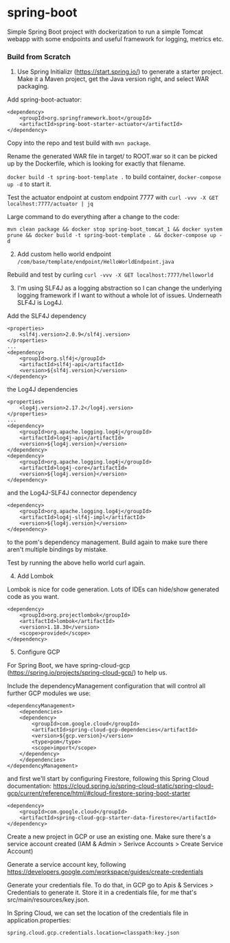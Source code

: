 # spring-boot

Simple Spring Boot project with dockerization to run a simple Tomcat webapp with some endpoints and useful framework for logging, metrics etc.

### Build from Scratch

1. Use Spring Initializr (https://start.spring.io/) to generate a starter project. Make it a Maven project, get the Java version right, and select WAR packaging.

Add spring-boot-actuator:

```
<dependency>
	<groupId>org.springframework.boot</groupId>
	<artifactId>spring-boot-starter-actuator</artifactId>
</dependency>
```

Copy into the repo and test build with `mvn package`.

Rename the generated WAR file in target/ to ROOT.war so it can be picked up by the Dockerfile, which is looking for exactly that filename.

`docker build -t spring-boot-template .` to build container, `docker-compose up -d` to start it. 

Test the actuator endpoint at custom endpoint 7777 with `curl -vvv -X GET localhost:7777/actuator | jq` 

Large command to do everything after a change to the code:

`mvn clean package && docker stop spring-boot_tomcat_1 && docker system prune && docker build -t spring-boot-template . && docker-compose up -d`

2. Add custom hello world endpoint `/com/base/template/endpoint/HelloWorldEndpoint.java`

Rebuild and test by curling `curl -vvv -X GET localhost:7777/helloworld`

3. I'm using SLF4J as a logging abstraction so I can change the underlying logging framework if I want to without a whole lot of issues. Underneath SLF4J is Log4J. 

Add the SLF4J dependency
```
<properties>
    <slf4j.version>2.0.9</slf4j.version>
</properties>
...
<dependency>
    <groupId>org.slf4j</groupId>
    <artifactId>slf4j-api</artifactId>
    <version>${slf4j.version}</version>
</dependency>
```
the Log4J dependencies
```
<properties>
    <log4j.version>2.17.2</log4j.version>
</properties>
...
<dependency>
    <groupId>org.apache.logging.log4j</groupId>
    <artifactId>log4j-api</artifactId>
    <version>${log4j.version}</version>
</dependency>
<dependency>
    <groupId>org.apache.logging.log4j</groupId>
    <artifactId>log4j-core</artifactId>
    <version>${log4j.version}</version>
</dependency>
```
and the Log4J-SLF4J connector dependency
```
<dependency>
    <groupId>org.apache.logging.log4j</groupId>
    <artifactId>log4j-slf4j-impl</artifactId>
    <version>${log4j.version}</version>
</dependency>
```
to the pom's dependency management. Build again to make sure there aren't multiple bindings by mistake. 

Test by running the above hello world curl again. 

4. Add Lombok

Lombok is nice for code generation. Lots of IDEs can hide/show generated code as you want.

```
<dependency>
    <groupId>org.projectlombok</groupId>
    <artifactId>lombok</artifactId>
    <version>1.18.30</version>
    <scope>provided</scope>
</dependency>

```

5. Configure GCP

For Spring Boot, we have spring-cloud-gcp (https://spring.io/projects/spring-cloud-gcp/) to help us.

Include the dependencyManagement configuration that will control all further GCP modules we use:
```
<dependencyManagement>
    <dependencies>
    <dependency>
        <groupId>com.google.cloud</groupId>
        <artifactId>spring-cloud-gcp-dependencies</artifactId>
        <version>${gcp.version}</version>
        <type>pom</type>
        <scope>import</scope>
    </dependency>
    </dependencies>
</dependencyManagement>
```
and first we'll start by configuring Firestore, following this Spring Cloud documentation: https://cloud.spring.io/spring-cloud-static/spring-cloud-gcp/current/reference/html/#cloud-firestore-spring-boot-starter
```
<dependency>
    <groupId>com.google.cloud</groupId>
    <artifactId>spring-cloud-gcp-starter-data-firestore</artifactId>
</dependency>
```

Create a new project in GCP or use an existing one. Make sure there's a service account created (IAM & Admin > Serivce Accounts > Create Service Account)

Generate a service account key, following https://developers.google.com/workspace/guides/create-credentials

Generate your credentials file. To do that, in GCP go to Apis & Services > Credentials to generate it. Store it in a credentials file, for me that's src/main/resources/key.json.

In Spring Cloud, we can set the location of the credentials file in application.properties:
```
spring.cloud.gcp.credentials.location=classpath:key.json

```

